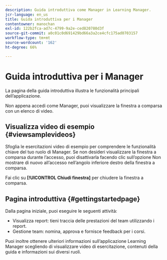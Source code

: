 ```yaml
---
description: Guida introduttiva come Manager in Learning Manager.
jcr-language: en_us
title: Guida introduttiva per i Manager
contentowner: manochan
exl-id: 122b2fca-ad7c-4799-9a2e-ced820780d3f
source-git-commit: a0c01c0d691429bd66a3a2ce4cfc175ad0703157
workflow-type: tm+mt
source-wordcount: '162'
ht-degree: 66%

---
```


# Guida introduttiva per i Manager

La pagina della guida introduttiva illustra le funzionalità principali dell’applicazione.

Non appena accedi come Manager, puoi visualizzare la finestra a comparsa con un elenco di video.

## Visualizza video di esempio {#viewsamplevideos}

Sfoglia le esercitazioni video di esempio per comprendere le funzionalità chiave del tuo ruolo di Manager. Se non desideri visualizzare la finestra a comparsa durante l’accesso, puoi disattivarla facendo clic sull’opzione Non mostrare di nuovo all’accesso nell’angolo inferiore destro della finestra a comparsa.

Fai clic su **[!UICONTROL Chiudi finestra]** per chiudere la finestra a comparsa.

<!--![](assets/welcome-videos.png) -->

## Pagina introduttiva {#gettingstartedpage}

Dalla pagina iniziale, puoi eseguire le seguenti attività:

* Visualizza report: tieni traccia delle prestazioni del team utilizzando i report.
* Gestione team: nomina, approva e fornisce feedback per i corsi.

Puoi inoltre ottenere ulteriori informazioni sull’applicazione Learning Manager scegliendo di visualizzare video di esercitazione, contenuti della guida e informazioni sui diversi ruoli.

<!--![](assets/manager-experienceprime.png)-->
